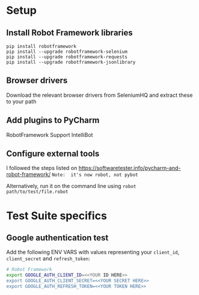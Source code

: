 # Setup

## Install Robot Framework libraries

```
pip install robotframework
pip install --upgrade robotframework-selenium
pip install --upgrade robotframework-requests
pip install --upgrade robotframework-jsonlibrary
```
## Browser drivers

Download the relevant browser drivers from SeleniumHQ and extract these to your path

## Add plugins to PyCharm

RobotFramework Support
IntelliBot

## Configure external tools

I followed the steps listed on https://softwaretester.info/pycharm-and-robot-framework/
`Note:  it's now robot, not pybot`

Alternatively, run it on the command line using `robot path/to/test/file.robot`

# Test Suite specifics

## Google authentication test

Add the following ENV VARS with values representing your `client_id`, `client_secret` and `refresh_token`:
```bash
# Robot Framework
export GOOGLE_AUTH_CLIENT_ID=<<YOUR ID HERE>>
export GOOGLE_AUTH_CLIENT_SECRET=<<YOUR SECRET HERE>>
export GOOGLE_AUTH_REFRESH_TOKEN=<<YOUR TOKEN HERE>>
```

